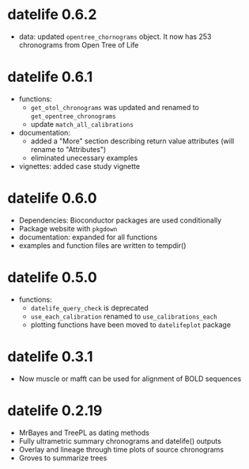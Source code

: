 # datelife 0.6.2
  - data: updated `opentree_chornograms` object. It now has 253 chronograms from Open Tree of Life

# datelife 0.6.1
  - functions:
    - `get_otol_chronograms` was updated and renamed to `get_opentree_chronograms`
    - update `match_all_calibrations`
  - documentation:
    - added a "More" section describing return value attributes (will rename to "Attributes")
    - eliminated unecessary examples
  - vignettes: added case study vignette

# datelife 0.6.0

  - Dependencies: Bioconductor packages are used conditionally
  - Package website with `pkgdown`
  - documentation: expanded for all functions
  - examples and function files are written to tempdir()

# datelife 0.5.0

  - functions:
    - `datelife_query_check` is deprecated
    - `use_each_calibration` renamed to `use_calibrations_each`
    - plotting functions have been moved to `datelifeplot` package

# datelife 0.3.1

  - Now muscle or mafft can be used for alignment of BOLD sequences

# datelife 0.2.19

  - MrBayes and TreePL as dating methods
  - Fully ultrametric summary chronograms and datelife() outputs
  - Overlay and lineage through time plots of source chronograms
  - Groves to summarize trees
